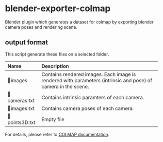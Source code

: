 # blender-exporter-colmap

Blender plugin which generates a dataset for colmap by exporting blender camera poses and rendering scene.

## output format

This script generate these files on a selected folder.

|Name|Description|
|:--|:--|
|📂images|Contains rendered images. Each image is rendered with  parameters (intrinsic and pose) of camera in the scene.|
|📄cameras.txt|Contains intrinsic paramters of each camera.|
|📄images.txt|Contains camera poses of each camera.|
|📄points3D.txt|Empty file|

For details, please refer to [COLMAP documentation](https://colmap.github.io/format.html).
